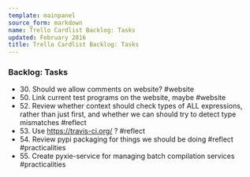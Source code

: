 ```yaml
---
template: mainpanel
source_form: markdown
name: Trello Cardlist Backlog: Tasks
updated: February 2016
title: Trello Cardlist Backlog: Tasks
---
```

### Backlog: Tasks

* 30\. Should we allow comments on website? #website
* 50\. Link current test programs on the website, maybe #website
* 52\. Review whether context should check types of ALL expressions, rather than just first, and whether we can should try to detect type mismatches #reflect
* 53\. Use https://travis-ci.org/ ? #reflect
* 54\. Review pypi packaging for things we should be doing #reflect #practicalities
* 55\. Create pyxie-service for managing batch compilation services #practicalities
